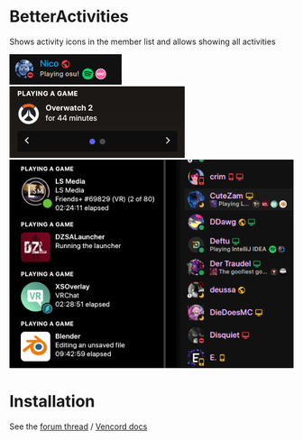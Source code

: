 # BetterActivities

Shows activity icons in the member list and allows showing all activities

![Screenshot](screenshot.png)
![Popout](popout.png)
![List view](listview.png)

# Installation
See the [forum thread](https://discord.com/channels/1015060230222131221/1257038407503446176/1257038407503446176) / [Vencord docs](https://docs.vencord.dev/installing/custom-plugins/)
